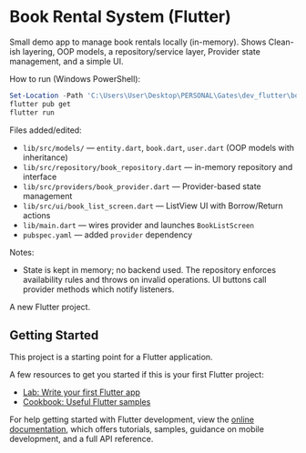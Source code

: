 # Book Rental System (Flutter)

Small demo app to manage book rentals locally (in-memory). Shows Clean-ish layering, OOP models, a repository/service layer, Provider state management, and a simple UI.

How to run (Windows PowerShell):

```powershell / terminal
Set-Location -Path 'C:\Users\User\Desktop\PERSONAL\Gates\dev_flutter\book_rental_system' (Use Your Location)
flutter pub get
flutter run
```

Files added/edited:
- `lib/src/models/` — `entity.dart`, `book.dart`, `user.dart` (OOP models with inheritance)
- `lib/src/repository/book_repository.dart` — in-memory repository and interface
- `lib/src/providers/book_provider.dart` — Provider-based state management
- `lib/src/ui/book_list_screen.dart` — ListView UI with Borrow/Return actions
- `lib/main.dart` — wires provider and launches `BookListScreen`
- `pubspec.yaml` — added `provider` dependency

Notes:
- State is kept in memory; no backend used. The repository enforces availability rules and throws on invalid operations. UI buttons call provider methods which notify listeners.

A new Flutter project.

## Getting Started

This project is a starting point for a Flutter application.

A few resources to get you started if this is your first Flutter project:

- [Lab: Write your first Flutter app](https://docs.flutter.dev/get-started/codelab)
- [Cookbook: Useful Flutter samples](https://docs.flutter.dev/cookbook)

For help getting started with Flutter development, view the
[online documentation](https://docs.flutter.dev/), which offers tutorials,
samples, guidance on mobile development, and a full API reference.
